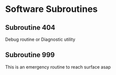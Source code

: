 # Software Subroutines

## Subroutine 404
Debug routine or Diagnostic utility

## Subroutine 999
This is an emergency routine to reach surface asap
